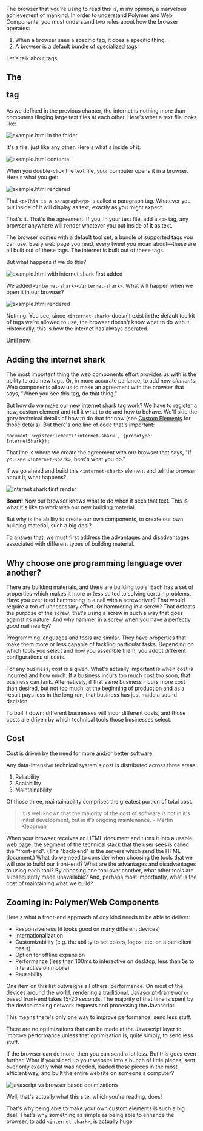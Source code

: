 The browser that you're using to read this is, in my opinion, a marvelous achievement of mankind. In order to understand Polymer and Web Components, you must understand two rules about how the browser operates:

  1) When a browser sees a specific tag, it does a specific thing.
  2) A browser is a default bundle of specialized tags.

Let's talk about tags.

## The <p> tag

As we defined in the previous chapter, the internet is nothing more than computers flinging large text files at each other. Here's what a text file looks like:

![example.html in the folder](images/chapters/1/00.png)

It's a file, just like any other. Here's what's inside of it:

![example.html contents](images/chapters/1/01.png)

When you double-click the text file, your computer opens it in a browser. Here's what you get:

![example.html rendered](images/chapters/1/02.png)

That `<p>This is a paragraph</p>` is called a paragraph tag. Whatever you put inside of it will display as text, exactly as you might expect.

That's it. That's the agreement. If you, in your text file, add a `<p>` tag, any browser anywhere will render whatever you put inside of it as text.

The browser comes with a default tool set, a bundle of supported tags you can use. Every web page you read, every tweet you moan about—these are all built out of these tags. The internet is built out of these tags.

But what happens if we do this?

![example.html with internet shark first added](images/chapters/1/03.png)

We added `<internet-shark></internet-shark>`. What will happen when we open it in our browser?

![example.html rendered](images/chapters/1/02.png)

Nothing. You see, since `<internet-shark>` doesn't exist in the default toolkit of tags we're allowed to use, the browser doesn't know what to do with it. Historically, this is how the internet has always operated.

Until now.

## Adding the internet shark

The most important thing the web components effort provides us with is the ability to add new tags. Or, in more accurate parlance, to add new *elements*. Web components allow us to make an agreement with the browser that says, "When you see this tag, do that thing."

But how do we make our new internet shark tag work? We have to register a new, custom element and tell it what to do and how to behave. We'll skip the gory technical details of how to do that for now (see [Custom Elements](/chapter/3) for those details). But there's one line of code that's important:

```
document.registerElement('internet-shark', {prototype: InternetShark});
```

That line is where we create the agreement with our browser that says, "If you see `<internet-shark>`, here's what you do."

If we go ahead and build this `<internet-shark>` element and tell the browser about it, what happens?

![internet shark first render](images/chapters/1/04.png)

**Boom!** Now our browser knows what to do when it sees that text. This is what it's like to work with our new building material.

But why is the ability to create our own components, to create our own building material, such a big deal? 

To answer that, we must first address the advantages and disadvantages associated with different types of building material.

## Why choose one programming language over another?

There are building materials, and there are building tools. Each has a set of properties which makes it more or less suited to solving certain problems. Have you ever tried hammering in a nail with a screwdriver? That would require a ton of unnecessary effort. Or hammering in a screw? That defeats the purpose of the screw; that's using a screw in such a way that goes against its nature. And why hammer in a screw when you have a perfectly good nail nearby?

Programming languages and tools are similar. They have properties that make them more or less capable of tackling particular tasks. Depending on which tools you select and how you assemble them, you adopt different configurations of costs.

For any business, cost is a given. What's actually important is when cost is incurred and how much. If a business incurs too much cost too soon, that business can tank. Alternatively, if that same business incurs more cost than desired, but not too much, at the beginning of production and as a result pays less in the long run, that business has just made a sound decision.

To boil it down: different businesses will incur different costs, and those costs are driven by which technical tools those businesses select.

## Cost

Cost is driven by the need for more and/or better software.

Any data-intensive technical system's cost is distributed across three areas:

1. Reliability
2. Scalability
3. Maintainability

Of those three, maintainability comprises the greatest portion of total cost.

> It is well known that the majority of the cost of software is not in it's initial development, but in it's ongoing maintenance. - Martin Kleppman

When your browser receives an HTML document and turns it into a usable web page, the segment of the technical stack that the user sees is called the "front-end". (The "back-end" is the servers which send the HTML document.) What do we need to consider when choosing the tools that we will use to build our front-end? What are the advantages and disadvantages to using each tool? By choosing one tool over another, what other tools are subsequently made unavailable? And, perhaps most importantly, what is the cost of maintaining what we build?

## Zooming in: Polymer/Web Components

Here's what a front-end approach of *any* kind needs to be able to deliver:

- Responsiveness (it looks good on many different devices)
- Internationalization
- Customizability (e.g. the ability to set colors, logos, etc. on a per-client basis)
- Option for offline expansion
- Performance (less than 100ms to interactive on desktop, less than 5s to interactive on mobile)
- Reusability

 One item on this list outweighs all others: performance. On most of the devices around the world, rendering a traditional, Javascript-framework-based front-end takes 15-20 seconds. The majority of that time is spent by the device making network requests and processing the Javascript. 
 
This means there's only one way to improve performance: send less stuff.

There are no optimizations that can be made at the Javascript layer to improve performance unless that optimization is, quite simply, to send less stuff.

If the browser can do more, then you can send a lot less. But this goes even further. What if you sliced up your website into a bunch of little pieces, sent over only exactly what was needed, loaded those pieces in the most efficient way, and built the entire website on someone's computer?

![javascript vs browser based optimizations](images/chapters/1/05.png)

Well, that's actually what this site, which you're reading, does!

That's why being able to make your own custom elements is such a big deal. That's why something as simple as being able to enhance the browser, to add `<internet-shark>`, is actually huge.